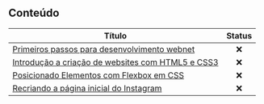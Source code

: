 ## Conteúdo

| Título      |  Status |
| ---------- | :-----: |
| [Primeiros passos para desenvolvimento webnet](./1-Primeiros-passos-para-desenvolvimento-webnet.md) |  ❌   |
| [Introdução a criação de websites com HTML5 e CSS3](./2-Introducao-a-criacao-de-websites-com-HTML5-e-CSS3.md) |  ❌   |
| [Posicionado Elementos com Flexbox em CSS](./3-Posicionando-elementos-com-Flexbox-em-CSS3.md) |  ❌   |
| [Recriando a página inicial do Instagram](./4-Recriando-a-pagina-inicial-do-Instagram.md) |  ❌   |
